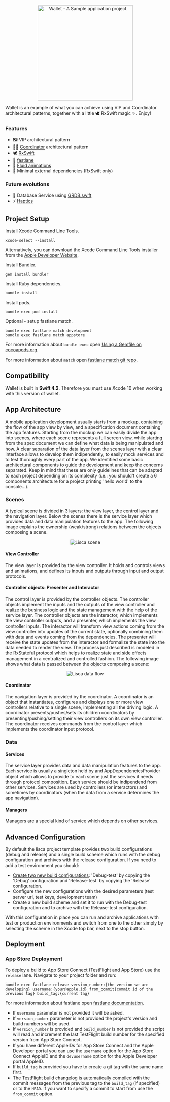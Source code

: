 <p align="center"><img src=".images/project-cover.png" alt="Wallet - A Sample application project" height="300"></p>

Wallet is an example of what you can achieve using VIP and Coordinator architectural patterns, together with a little 🕊 RxSwift magic ✨. Enjoy!

### Features
- 🖼 VIP architectural pattern
- 👨‍✈️ [Coordinator](http://khanlou.com/2015/10/coordinators-redux/) architectural pattern
- 🕊 [RxSwift](https://github.com/ReactiveX/RxSwift)
- 🚀 [fastlane](fastlane.tools)
- 🌊 [Fluid animations](https://developer.apple.com/videos/play/wwdc2018/803/)
- 🤷‍ Minimal external dependencies (RxSwift only)

### Future evolutions
- 📙 Database Service using [GRDB.swift](https://github.com/groue/GRDB.swift)
- ⚡ [Haptics](https://developer.apple.com/documentation/uikit/animation_and_haptics)

## Project Setup

Install Xcode Command Line Tools.

	xcode-select --install

Alternatively, you can download the Xcode Command Line Tools installer from the [Apple Developer Website](https://developer.apple.com/downloads/more).

Install Bundler.

	gem install bundler


Install Ruby dependencies.

	bundle install  

Install pods.

	bundle exec pod install

Optional - setup fastlane match.

	bundle exec fastlane match development
	bundle exec fastlane match appstore

For more information about `bundle exec` open [Using a Gemfile on cocoapods.org](https://guides.cocoapods.org/using/a-gemfile.html). 

For more information about `match` open [fastlane match git repo](https://docs.fastlane.tools/actions/match/).

## Compatibility

Wallet is built in **Swift 4.2**. Therefore you must use Xcode 10 when working with this version of wallet.

## App Architecture
A mobile application development usually starts from a mockup, containing the flow of the app view by view, and a specification document containing the app features. Starting from the mockup we can easily divide the app into scenes, where each scene represents a full screen view, while starting from the spec document we can define what data is being manipulated and how. A clear separation of the data layer from the scenes layer with a clear interface allows to develop them indipendently, to easily mock services and to test thoroughly every part of the app. We identified some basic architectural components to guide the development and keep the concerns separated. Keep in mind that these are only guidelines that can be adapted to each project depending on its complexity (i.e.: you should't create a 6 components architecture for a project printing 'hello world' to the console...).

### Scenes
A typical scene is divided in 3 layers: the view layer, the control layer and the navigation layer. Below the scenes there is the service layer which provides data and data manipulation features to the app.
The following image explains the ownership (weak/strong) relations between the objects composing a scene.

<p align="center"><img src=".images/lisca-scene.png" alt="Lisca scene"></p>

#### View Controller
The view layer is provided by the view controller. It holds and controls views and animations, and defines its inputs and outputs through input and output protocols.

#### Controller objects: Presenter and Interactor
The control layer is provided by the controller objects. The controller objects implement the inputs and the outputs of the view controller and realize the business logic and the state management with the help of the service layer. The controller objects are the interactor, which implements the view controller outputs, and a presenter, which implements the view controller inputs. The interactor will transform view actions coming from the view controller into updates of the current state, optionally combining them with data and events coming from the dependencies. The presenter will receive the state updates from the interactor and formalize the state into the data needed to render the view. The process just described is modeled in the RxStateful protocol which helps to realize state and side effects management in a centralized and controlled fashion.
The following image shows what data is passed between the objects composing a scene:

<p align="center"><img src=".images/lisca-data-flow.png" alt="Lisca data flow"></p>

#### Coordinator
The navigation layer is provided by the coordinator. A coordinator is an object that instantiates, configures and displays one or more view controllers relative to a single scene, implementing all the driving logic. A coordinator presents/pushes/sets its children coordinators by presenting/pushing/setting their view controllers on its own view controller. The coordinator receives commands from the control layer which implements the coordinator input protocol.

### Data

#### Services
The service layer provides data and data manipulation features to the app. Each service is usually a singleton held by and AppDependenciesProvider object which allows to provide to each scene just the services it needs through protocol composition. Each service should be indipendend from other services. Services are used by controllers (or interactors) and sometimes by coordinators (when the data from a service determines the app navigation).

#### Managers
Managers are a special kind of service which depends on other services.

## Advanced Configuration
By default the lisca project template provides two build configurations (debug and release) and a single build scheme which runs with the debug configuration and archives with the release configuration.
If you need to add a test environment you should:
- [Create two new build configurations](https://stackoverflow.com/a/19882062/7641654): 'Debug-test' by copying the 'Debug' configuration and 'Release-test' by copying the 'Release' configuration.
- Configure the new configurations with the desired parameters (test server url, test keys, development team)
- Create a new build scheme and set it to run with the Debug-test configuration and to archive with the Release-test configuration.

With this configuration in place you can run and archive applications with test or production environments and switch from one to the other simply by selecting the scheme in the Xcode top bar, next to the stop button.

## Deployment

### App Store Deployment

To deploy a build to App Store Connect (TestFlight and App Store) use the `release` lane. Navigate to your project folder and run:
```
bundle exec fastlane release version_number:{the version we are developing} username:{your@apple.id} from_commit{commit id of the previous tag} build_tag:{current tag}
```

For more information about fastlane open [fastlane documentation](https://docs.fastlane.tools).

- If `username` parameter is not provided it will be asked.
- If `version_number` parameter is not provided the project's version and build numbers will be used.
- If `version_number` is provided and `build_number` is not provided the script will read and increment the last TestFlight build number for the specified version from App Store Connect.
- If you have different AppleIDs for App Store Connect and the Apple Developer portal you can use the `username` option for the App Store Connect AppleID and the `devusername` option for the Apple Developer portal AppleID.
- If `build_tag` is provided you have to create a git tag with the same name first.
- The TestFlight build changelog is automatically compiled with the commit messages from the previous tag to the `build_tag` (if specified) or to the `HEAD`. If you want to specify a commit to start from use the `from_commit` option.
